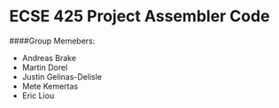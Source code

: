 # ECSE 425 Project Assembler Code

####Group Memebers: 
* Andreas Brake
* Martin Dorel
* Justin Gelinas-Delisle
* Mete Kemertas
* Eric Liou